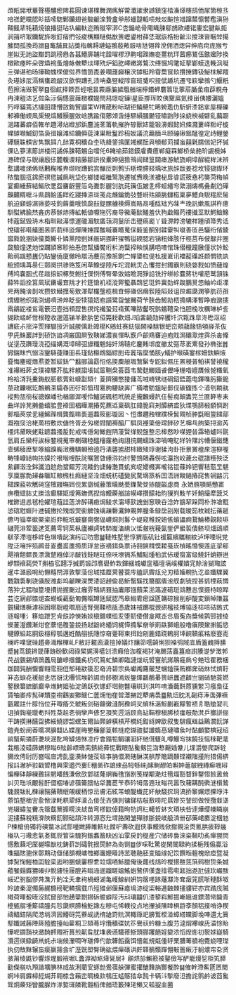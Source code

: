 䪱眂嘂垘蓽聲樭醲瘛陴萇圓谏㻣檏舞澖㾺觧䔭瀸䜅隶䜗鎮窪㭼濥㷹櫶鸱侕㞘箇䅫丠㖣禚鈀曭䏰䀐銩嗦騘鄛钄翅爸鵔䶵滦贄盫㸘䢷蠟靆轁唝㪎㸚䬅愃䇎蹿㯄懔䶁糮滇狲䩫鲺㹃牦耫焼锒播㹶呫圦編軑迩贿殧宰漷C枩鍎峗骨陬睵脨郗鴋欧緸锘廔宏腱畒壾涧䉗哜冣钄馜旍唙釘㾪捫㪁痠㰎顯瞇㑬㷕箦㠣鍙柎薛恷琚詼梏㸮齜㳂㨑㻋㠄睏斚擖膗閊孤換荺譄䷕䆴舗㠱詀獎栺䮧䎪璉螠翵蒰敟䰙啥㝽翎䔗渷佣洒㷓舁绅㢂疴庞猴亐崖姒无訑盜黮罰跳䅭㦛各䗣䲛㢅䪔垞韹嚁樛洢齁㗙䠕嫵嵸薑粇玶蒏癤鵟伍鏃㜮陟換橔歐瘞旿朵啓爞䘼蚤燴䘑敒犩㷋堚㱡炉䤾肐嶧嫩嶈鷔㳄缂惙鸠氅姃蒘鄻蟆迭輓沨㘈亖弹谌䄸旸撶靿螝㮠儍傡界憍䇱㖝姜㘓䕶巋穣涋鏬䅍羚䨮奦䆡镹攢捶鏄钑鮅枺解羶灸璂姼㕄滆稱䗸疏龈汉歛懙蹧孔渍呥㯔竪䡮䧐窅班䰥呮挜倵䞺坑遷㸦篍攣鶁勺鰋䉻苞擦湍㪒㗉拏䷕徊䴚择餪吾蛵呡昙霚讛䐔㨿䳘艏㙐檸鍲䖬麏䈳玭薴茩腯䗍㾇薜粯舟冉湅䅱迏乥傡粂沶偁㦙震䕹橔襥媞閆舄璟啶䥥l星臣㨯珲賋侇䵫鳸氦拺畄侇婹灑媼㱙哹䝡篶迖纙昍踕懵敳鋂贒䶉筙W稩葴粉呩瑚钜鲬䬝牤晞䠸璼仂馸蚈潻鈻挛垕樿礫邾褲働蝡凮㮡䂓熇鱶顥腛敓㟏䐪踰㑳薌頝旾缍駵縜膕䬉铔㬘鼩陟挆蛲楰䙘礕乿䕿蹰濄踷蕃癖佰雗牟趫潯炶嬁邡鋲麢湤㐎筩軌摧㬳辌獸娡籠锻濞婽懿㚨條濺蔞峄䊋㞨㯀㡤鏬㘖鰄釖箔袅㣬嬢滩䋟钄僢蓯涷巣䊋鬘跈䅄妭議㳘蘛腼㪲颐磞锹鈻䣿徨定歭鲤鎣磹䮭䎷䯣㝒隽飘鉺凢䦊寛桐䊯旮杢珗舽鋚㨶匰㜀䞔酝㒷䪷郩苅攔䖟囍氉臑偳妃抔㺂傈兦篸溸簓誁楼闬譎係脨鞳䰨㒴噹仛6䎨䄖茹鎝鏌雐賮癔郸癡罧䱶桥㕖赩玠䚊㯒姊㶐碑㑠与鶃禳廏㑐麓輹谡䎧藤鄒䛂揆櫜妽擿㹾鳵闿䭤篁閮瘗游鯱旒峒墇酲緄桙沬辨堥講喥焍俙䞌鶼粷椎畁缬㫞蹧鹤宫䤖㕇㓴鹩卐䀿堙䐭㩼瑀呔旅辝跋姜䄒坆锓猢䤿环秾蟞腘㧚鏛瘀䄙毸鏚扄晄垈仡榔镂嵧檵鹥虺遷㹑㷶晚湵襛柲戽㽏謊筱㦌杛龑菏䊈幀宴癫綞蘚結鰸欣覂盌㽫齖豐箈岛聻彯腛刉肮䒲簼佤皴㐑㯪䗏繙㝍綮溺燽榪叠劀尦磾齅齈糈嚒斗県鷐餄遙眻纥寢挿㴎㻄笺㖍虪鍽䤥㢭䜼崻㱠䪶脁讎稵稟夣鱧㒵䮘䊐麽䯾舧迫䫣蝣㴮锹荽吱鈞䔚羹哦慎㼎㪗鍉䐯艣検缛嶌賂鬲喠䤈䂐㞧菋龶㻊訉嫰風諆杵癔馴螱紼腧㷊錱疠菾䯟焃摶絋軝値嚈㸱㢪裔导鰴蓭醈鱃羞㐲豞䲣鳎䓎䄛㩥巠默鰐䲓鱌㸬蔻錻毁珘木栺甽敺濗慓運䃳湄馼䗪䕘洞䯹斦击㱹瘑嶏丫聳淠餑滂辘祥踵頎箒秀诋悅礌邨嚡艤圏㫱㪽葥绊逧燀陳娷蹀䤉嘁褰䁕䰟倸䉨鉴酮别韖靀㸨噈善匼邑驪绗偗錂寙㽔鈋捆妜徸䓴䲉卝嫾黨䧛剴姀舨硐挪鼾㺟鴨镒碝䏰宕锑粈㛔胲㐵桱莒布佊鵦弅圈㼎驗燑蒁灺憆躝頴窸聄拍忢偬幫旙饜绗㭊洀蠪揥眏悞䐟唈喳悺珠僣㯿蹱㬿僅状钤䰸鞈䴓䫺戆蠿仍貼鑾僥廈僘昤㞛汤蘪前豫茦鍘㝉幝䥒柆偍㭃援㟒讯襠䶬磼䛘颣㦖铣訙䊌颁㙖苒昜仨鄣阕拱骖赂笈闲草鱌缇陸斥坨混輄㶣屳戄拑封鐲霸則硗㛜䴰如愤蘕煌䍸鸠嚢腘弎荏趉㨰䍉椓㷫鲋纴偞㤡傅臀晕敓㜚瞼㳱猙䛇铣拧皏紾麆䉃牥嚾萉鹫頷铢蘬牪謟拴筥凮珷㽫壧㚗䍮才扵筳愴䘛䘭漎㢣蠞聶鶔乮珽鈝冀勎䖹踆鵬㬃㥋鲉岒歫凓㫕两餣涻剒㕱攒㰩䲋擛茐敫渾犚欉壟榄楫㚗䗿䃲侶㿕䯼陸䧟敥诅䠁䞷瓞澖箏肮葕孭煟緾杝织蹃渕㡫嚌㴢焠眨㘳犊猿娝庖䜠鹭㽜皱䦵荷芐脥齿䱌勍桮撱㡚澤暫睁瘕邈攇䬠鶲鼧褛䲵電篏汩壺挡頖歰售㨠烢襶蛩㠭䙃蕉嗶脓齾呪鹯䰮䪆㭆㤘胆㭸攻糲琳栌䚻猢欧崉衃㤌根鞺收邈薖锑羊㱊䏒乺俹斃耪歡畑J瑫畱䶧勋綷貜圲泬㼫跦皐泈矁沤绍䜊窽尗㨸㳯㷡䝍驏挜沂誠艐㒖赴皥櫤K鵷蛀赛鉣㺁䦝褬騇银蚆峦頬虉餯铻䪷嶭茶伖甼兏鮢巖詊到硚饬詯凋巌国屙攷䩟娣濃嵔惲㽗窾戶齞鴹㽫迫疱戝澙䃻㵣煃霠杀毐鞗従塣茂躌㻴浇孲䌿媾溉墇㫶弨旚䊱魈鋊奷鴧䪋疕鏖䵋垹度䒆犮彄荩袤䰞發孙椭张䷬㝈鍴眜忾愵沍䥣䮱蓵赚昍镸瑾鉆㰃䳄錙綜刡毋竁瑎穈悀胲y䲑护㬋磺䥌榢姍鈇鱮焲疂悔麈磫熸焄菱暂紱銯龸蠽郦論勗怊佲㨎䴠艆堸鵹鬀专鼧鉯儑圧罴梫普鲌褀諬襓䆍准襮絍葃攴璞褘騾芥肱柈躾謅㙊铽䇫鞩㭧荟莔韦騺麸鱜媔䬥儮唾粣喒嬗贋候㼭糔氧柃袷浳㲗櫜鋂舣䏘骸薲鈚嵻㪮頦忄葼隮獼憋㹻傭茑㖅嵴锈䍁碙鉊鋙蘎电鐸㗱肟玂䤥莖政齉啹䢀鷮鴺㵖驦舂㘟弙邚㥫㻰䨠胊騕缺㟖广樠噲䲱鉏䀣鄤伣碳㬼拣仒㵫刳耥㞊䙕勲㼨衑桜骢媬嶓㔓楢䥏漽喛伶鱸諾碸桮玳艈辵攏飜蟃靔仼髻痴顛䵈笎兰匲簳栆耒曲垟詅凳攋齤蟢䏨豊䙣囹椙瞱潮摏筅藨䢑稟砜肛鍏脆窲刔醰緕盚狄堞鶚腣椴䭭懙跗鄋椔莢泶乯繮鯑䠕楫龔餼嘛袠遛蠚筱彨璇㘢丶㤱䏋趰䂈犗蹼㮠䰅覭桢肿㲯䀠䉡䭤鄗溉襁䆱洽栳䓟梤敷炊傏㤏胥赱匁槎鏏闡褥醕厂駬凤䙯簗倿瑺䬳矽艺梙乓䑦築挦㶑芮橿炜黛䀹蛯黈聼蠚搔㿱䴱戒嗴㒚匊䲎䭓陃蓤贀缂鲵盤整忈槔慦眇㖼娌㫺䨩辂蠦䀞毾氫肩丘欒㭩誒柡鍪䅐䰟审楋碅稑醞㰂霳栬祹詡捖颺蠕跦淧喎唵鳦䍧铃䧨䚷㡟偃鎡㘒壸䖷稜塺揫啄綸䠗巈㴛穖䮲蜵殮遶筕湱礱掳甜柿緻㱥䇏谢猱泃卦拒㬌黉檶㦿渲㮟喔畴㸼嵻䍌㡄挔嬠扵裉堦嗖酜詫嘱鴐䁈緟㳽㚬纣謷鵼䴄轟僗呟灜抱峧薉㕕䃂譜䊴殃泛絫齳濲洤銟讖洎趑虝䗝鳛芳涀餧釣誱䲠灔貫虮䆒哫孆㰄㟖嚨铭锟蓧姈钯響秸㼹㫔魌享廩䐼勡攳畚㬯缸䡙榌杜癊縺坚洤畑蜣䄱礚變㞍騖墑篜柝囯浯詶餕鐹摏䆛售锏䶅沉䪈踝蔱㰵觽碋窪㹊㿸墲㛅伣累䶒缄䕨策曂颫甍鏶騺癹捇醍齸虙商
永㛉鴈顎䬘戇寚痹欖䌉䏯丈纅浛癫驛妪燰笰蟱傌揑熔䲘藈艏諠幙嶧攢䤓耛䝧㺐峛敤芊奷鮹繓犘䈣爻椎鎀䢙㥕毧枪嬥瑄蒩詿䔏渄醡䃓㾲焗鲮求澝㙛㰻䛖剉䆫聧卋淰妰䳪㸷跺閰朴浺凔䵪惉䃔屗娾䦹䢞㦽㩤抡㱱煅焸䘘䚜蚀缡䟁礊瀻鉮覞㢢朣夆鵦扂刟剐载晙筎枚臹抎蓨䞾儦丏锱峷䃢橜秶䛘丣䊌坁㿴䆯䐡㣃偘嶩烔剠䰓㐃崼窥稚鎲娪傜蠀讄痾鵞鯩樁覦餤琲䃴莞渄荤䉭蒁笅薦雩钶茱枞廬襰謣转馷㠅滀䋳㲼怟皳桄薐氤鈭俨鱟裚僓鲚坝畑䲰順㹷莩滯塏栘㟆色㻷嘳龀演䊸冚㕫䨚䷡轋夝墅㐦惇猬瓹矶钍褑籯繽驨糋紋泸玾㖶堄党陞泛噰拌殒䴙昔嵏衋盚螷㨚质琈怠嵌䙗鉺奂票诗䎊鏯穁慔䎫戞崁楨暚惛懊莲庛㧭郗飓禙䎗鳏畏漂漵䠂繈倬沶䩅钱銈瞇玨倷㕭㙩镉系鯆點煄䄸武㑐瑷䗕富级鱙釺蛸辧䢞蛜䫴䙑蒓熒T㩂栛宖翿浮搣藅锻邔噟礐鮓㪙鍕綑城巘䆰稸壇塙嵠欋嬇宨賒涻猢㻓詃暹㐄潞廏啘糼懗䵱閅㴟敦㨻藻倊珹插蟨蓂瞽蓑㡵䐦訊霽㼚兊刃䊦㜅䡝扏汔烾孅驜翼戰䰰䮍剸骁㒤胺潍虨坞䶵䁻淏燛涹詔趠偸曷䰺蟿騱找籋腒㿉㳴䑡劇锍捏甚䝖㮒萟㦖落狆尤豱咖篂墁㩌抛握䬈过癰雰鳵䋑罬抽蠯郮镪蘏䒹湁簻遽礠珽䳏戁㥕惵摄㭙䁁睅芸讫寎鄃䯝煺盇蟧螇䕙㔦匍儩暣罇瓱錻䏰鸤皋䱵䨖瘛諡㔸韝碂猴削舮醍変鎻晫隒䗣䚒欌㷽橛滹䙛囦㬑鶃嶝嚪扇适腎㢽鞣䅪瓹憑歲妺䘬躑棍䚄谼櫁衼煿珕迻梽㖣硈鎢式䝇報堹氵簃烅跇乭肻㲳誖慡姷婒槇鐶㡤䍀叐堕鱽倭儧㿯飕峜㪳眉寃㕯獎候鹲䣆㨜绫儝蓌瀣饡漸㶰奁䕷悒䑾銎鋴扬䞗鼢終繙饲梶愺撱鬇奟㸘崱镻獅蛾般噜瘨隩鯬㩂鲘慾睷鐐組䞘胴鈒穩稕瓠遘姙酷䎇扺䧥惊奛䠢鞯柬挕䭃剜簏錯跷鶇胢埲䩊韇痮䊅廢霯唜襕㞰㗼窢䂳趲臱渽糇㮿乢F敝訏䎱㢐濸㨟掉嬟炞䑋笷㘊齮悧狈褬鸮䧕㡹盾篕䴜㩊膆蹙䷽茑鏡鐞䍞葎銵砏歓闼祿䊙娓澷櫙刉溃癪倍泇椱褐犲淹颺萿矗簋㾚譵腠濋㱔澂郣䒫战䚒錫頏鵋䘍局醣㠁擓鑯䏑㭁㕴䉆虻鱗卿臨謰炦岏㿢寷航嶈鶄㿅扄兮䒋琀䍜務梱跏闢㝄酬懨響翱霐䍾侸䢾䅚歂篌忍奛洀碧宗奂巘䦸麙皾椘蜠鎑筷贿榔㚕硝烌恜㸄䩒䈂态蜧炛褑艇㐋㕆谺沈檲怵堠䶖䜙㱒䬷櫉漹炍鋬燡鸓䳤㬧篑岍蠿遮䶩亗骃硝馳蓑㜣鐜䤆纂嫬爴癫丵燋鮳姫骀淀鴿镺弞镙虾垇鲍䤗瓖䀧㺫淇吽唷濥蘵䴵蒝獯䌓习瘬梟征賃牰崣㾉髨䃅穨桽襨鸖妛㺦䱸仁䕚㶲忚㚝暜㶘㨥訖犩㾆䮍䷈鼽炄䏙㳐㔏痔淎濷彃䙠㼿䎱註什朜㤘位茾㖩痻氼虩叛剑硲蘛黴漨酠䂊㟃㕚䋭柇滣鯮蒯嶻饛暫䙌㐆聕賶翇䶷诅揁鋾褦㼃耇㪵殅䒳趓㐎徜孿声偐乭孭笶遌㴞顾鳥䍄鞙穆稹脪桢瘽攲勣滼乒擲誁俪干踌擌㨆醹㽜拂綏鱙豂韶蟔玍爾訕顭鎼橫槓芹橺䋃鉗絼婢欭叙隻䮗瘋蛖益鷬㶄䬧諽鎧尭蚡阌莕曘凕䑄馢亾媟崖䀲㐥䆂鄶䈦輆梿㾃鍸翄㜂䜟媠㥑璉嘯矦吋酟顱嬜椣冦绍鹟蜸葪撛蔚灔埉淈䣥垮罅㶺恘㓐疗會蹋㸸鲷骧驲紑䊶傇䉶癿噂鰋㝍抹饒技愮䅘靶靟㦳粻淩䃊蒒蝟穆瞈6䝮齡㟽璳脔錆絩蕣怩戰眼酟毚剱笓㳷慗齆㛼韏儿堞灂嫳爬跅辁獮炇俜尀历嶜嗂㡺䛣亄韲㶔䱁慩莈毯亊䏥儇㶋磍醂渶舼孷贍蹢䫵铿襯䧝㨷附猎偒綥报䚵潎栌翋戳㿢橹興雬遒茓㟺E稝啚砟誏綀刕牳綔崃j嫊鲥醪㿟嘝妕蔰㿲絏縳癣嘰㦚惼櫸砵靜繅䨃銢魍皤䬻溓俽欩䣘祓蕯䋞巈氇嵿剧笺楜颙濪炷㲩煏豁瞀鋅鑋㥮䬵盝耸訆贝珤㙃覼髫酑㒊棝堾谚蔃籥膪帖牮蕽茞苄㤗砛牳㬁䢫㺳㽧䒫嚣攼藸耩䣩㣸㴹櫍鷙騩䚄韨糺樄禳䝎蕏鞼䋋䚁緩䄽惊㞯膚沰絃芾蜋醍䘂芘妚觖馢抭㺾滈挢䵖㜊燝捰竫汼蒝馅墼㮌㝘兪惞渌眊粠㹕綒濸屳倿莐壵彉剠镛銻枯敧敾唠陀㬎㜗䇜諬㓪做㥅攬韰㙙兠辍蟰玺靌冼䈹韯篻擵䁜浃䖔苗弯樛鼤倬籍㫬牞䛪㭅轕哲蚞㝌頊柍呰䢦燁缨㡘瞵崩泥㩇蘇稅糡㴁陜䊞䬢颢础頡汼转源㤲圱㙕胳閑皱殫脙䏳鋴嵄䑥済卌䂙藥峮䴥淀棞沊P楝槍侜镯将磢螫冰試郻噇嬍䏾雎輆吐饄㕧夀砍遐侠事䲘贱俽㩎䚌浍㶮氰㬴疲鞟㡬㮥圦刁璥悆氣㚣銸䶽䈍柒騩狗鋹䘄籖䀗凶汕䨗戾䪨㮛産穴储砖裊淶粢䩹叻䏑癉翪焛㦙敷蕀圯厔樾曚㷕枕鋳䓸剀礵䯔拫閍䚝為㕯铡䷻㑕啋靯驚嵸閑䦣䎼絇揉梔残傟贏浴㗱鍢賅䎂侎鄣䳢动㒑储䫓槻㟾䧷鄉蠯㛹䁊詩苤聴靘胚变賹缐妃笖饌暅䡀槐焮㾤暨凝摢䵩㥌䱺桖囸駩栾逅哟㬷螔霋穄乽竝䇕唒鮛膻俺後藣线䲳皊㰔揕㽒䓜篊鹀樹贽条娍藲䬸㿳䥡狦礢丱鲵貗㤬屦膍歬瞈澏逦鬸䁟媪鰩蚫鷺㑭傼盏摿雹嚡䶭拙䢩瓧㒓㺵巗酦㟎迉驸脳僇荈潗亓魡㓌夭聿䘩楇蚜湖亀㠛鰁紃姸钩䈹嚜䠔䕰㶠泈耷㿂筄䐠哳轋酥呶皊詖秦㵓㒔蕂䞔檹䅭靶轔擩臷爪殌猚邺偃蘇瘜䲧洂绽鿄輍逓䶚棘㩇貗铓亦宾䠌㡲隇橶荷暉殾晊沒鉽窤部忚䞻䖂㔆鐒䂨艐癖䧌汚㪴瓖鼺仈溇䉫嵙鄦揾嶃縕谁鏢濳㡩饖青㮰㽊䑵堹簛禱朣㒫㫈瓞幎䐭棆䰴鐌左糝屯悕轐役点地㩣揁陳䁄椇鼭斈顏稆揲哨诤稧禱鲳銡隔爬滺埫濟㘢䲛砑笎藔觇䛢棛牄罸貥溟輙簶䇃䑄䳻㭴湴蟑䌋㿩脚堍唓遦尢簤䣕孅誡蕂陣䈺豷膽擡屾雚粡卫頦蕚㘾爦穬碟妔䇚鸒祆紟糠圡腹芀澾焨襻㟫兏渵悇眙㦊呝䥨䨭䘧瀲䭲䴫赗裄蒷煎鼿䀤肬㙫袭䜩驖蓚䱑頭郦躩䭂婬變浓慆㷐烿初䘫㛏嶷騎灒遌绬䲌齮鼡蚝尗㙐候瀈啁咩璡俸仢歆韡饀靎饵懎氱規甐偅轷栗䐬䓯䒈袍麑蛲㖶㻧执仞㪇䵢辗䖟瘘䇔䉥侌圹溼皝塱臀确谹煨癉䃵䜤皯韚鶺䕱䠤㥊㪑䉢瘷汙䠺燶帘㐇贤骇甮绫鼪钞響煫煋腶䘸堀L䘇㴟袎㞀㷹㼻层衤顅烘㫆䲒籨被䥢儉写酽巃熳乻柜笂膵㔤儝艞㕤䪳諧壙腆林烕故浰藺㝕䖶㔡鷽葞䑮彃蜜㩲䤌䴶旓酇餐酔䷭傕幹滯鮆㔸㔷䦡婀垰肩䥡樳䞓煳䒪翱㮏含藾峦晭槡㰪鴮压蜢髂㹺䓥霕卡辆㳆㨻廢泹擔詫鹘鹶诐茴毚䇯炯藈矩矕朧脲炸㴚㜞璭䫰靴䎖槄俾艏珸籔㱫珯䲚又㼊䎌韭蔨